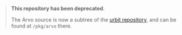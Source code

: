 > **This repository has been deprecated**.
>
> The Arvo source is now a subtree of the [urbit
> repository](https://github.com/urbit/urbit), and can be found at `/pkg/arvo`
> there.

